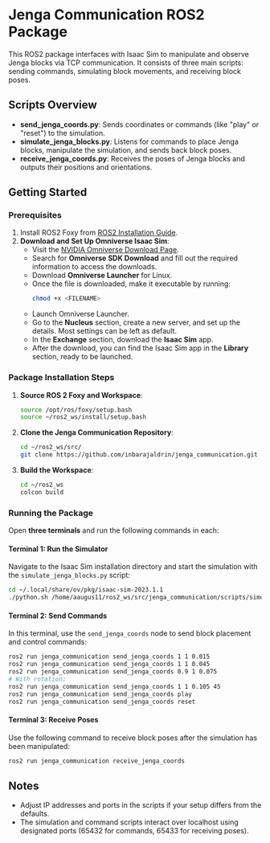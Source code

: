 # Jenga Communication ROS2 Package

This ROS2 package interfaces with Isaac Sim to manipulate and observe Jenga blocks via TCP communication. It consists of three main scripts: sending commands, simulating block movements, and receiving block poses.

## Scripts Overview

- **send_jenga_coords.py**: Sends coordinates or commands (like "play" or "reset") to the simulation.
- **simulate_jenga_blocks.py**: Listens for commands to place Jenga blocks, manipulate the simulation, and sends back block poses.
- **receive_jenga_coords.py**: Receives the poses of Jenga blocks and outputs their positions and orientations.

## Getting Started

### Prerequisites

1. Install ROS2 Foxy from [ROS2 Installation Guide](https://docs.ros.org/en/foxy/Installation.html).
2. **Download and Set Up Omniverse Isaac Sim**:
   - Visit the [NVIDIA Omniverse Download Page](https://developer.nvidia.com/omniverse).
   - Search for **Omniverse SDK Download** and fill out the required information to access the downloads.
   - Download **Omniverse Launcher** for Linux.
   - Once the file is downloaded, make it executable by running:
     ```bash
     chmod +x <FILENAME>
     ```
   - Launch Omniverse Launcher.
   - Go to the **Nucleus** section, create a new server, and set up the details. Most settings can be left as default.
   - In the **Exchange** section, download the **Isaac Sim** app.
   - After the download, you can find the Isaac Sim app in the **Library** section, ready to be launched.

### Package Installation Steps

1. **Source ROS 2 Foxy and Workspace**:
   ```bash
   source /opt/ros/foxy/setup.bash
   source ~/ros2_ws/install/setup.bash
   ```

2. **Clone the Jenga Communication Repository**:
   ```bash
   cd ~/ros2_ws/src/
   git clone https://github.com/inbarajaldrin/jenga_communication.git
   ```

3. **Build the Workspace**:
   ```bash
   cd ~/ros2_ws
   colcon build
   ```

### Running the Package

Open **three terminals** and run the following commands in each:

#### Terminal 1: Run the Simulator
Navigate to the Isaac Sim installation directory and start the simulation with the `simulate_jenga_blocks.py` script:
```bash
cd ~/.local/share/ov/pkg/isaac-sim-2023.1.1
./python.sh /home/aaugus11/ros2_ws/src/jenga_communication/scripts/simulate_jenga_blocks.py
```

#### Terminal 2: Send Commands
In this terminal, use the `send_jenga_coords` node to send block placement and control commands:
```bash
ros2 run jenga_communication send_jenga_coords 1 1 0.015
ros2 run jenga_communication send_jenga_coords 1 1 0.045
ros2 run jenga_communication send_jenga_coords 0.9 1 0.075
# With rotation:
ros2 run jenga_communication send_jenga_coords 1 1 0.105 45
ros2 run jenga_communication send_jenga_coords play
ros2 run jenga_communication send_jenga_coords reset
```

#### Terminal 3: Receive Poses
Use the following command to receive block poses after the simulation has been manipulated:
```bash
ros2 run jenga_communication receive_jenga_coords
```

## Notes
- Adjust IP addresses and ports in the scripts if your setup differs from the defaults.
- The simulation and command scripts interact over localhost using designated ports (65432 for commands, 65433 for receiving poses).
